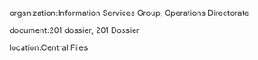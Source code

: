 organization:Information Services Group, Operations Directorate

document:201 dossier, 201 Dossier

location:Central Files

